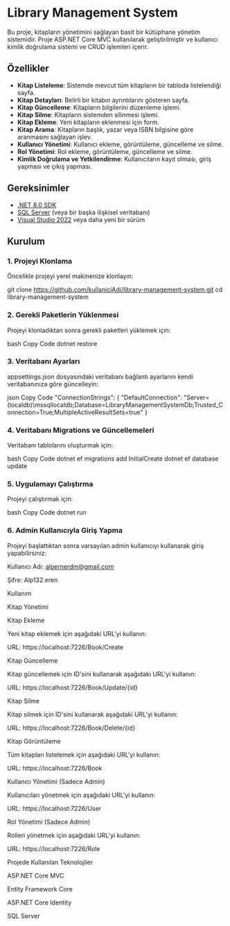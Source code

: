 # Library Management System

Bu proje, kitapların yönetimini sağlayan basit bir kütüphane yönetim sistemidir. Proje ASP.NET Core MVC kullanılarak geliştirilmiştir ve kullanıcı kimlik doğrulama sistemi ve CRUD işlemleri içerir.

## Özellikler

- **Kitap Listeleme**: Sistemde mevcut tüm kitapların bir tabloda listelendiği sayfa.
- **Kitap Detayları**: Belirli bir kitabın ayrıntılarını gösteren sayfa.
- **Kitap Güncelleme**: Kitapların bilgilerini düzenleme işlemi.
- **Kitap Silme**: Kitapların sistemden silinmesi işlemi.
- **Kitap Ekleme**: Yeni kitapların eklenmesi için form.
- **Kitap Arama**: Kitapların başlık, yazar veya ISBN bilgisine göre aranmasını sağlayan işlev.
- **Kullanıcı Yönetimi**: Kullanıcı ekleme, görüntüleme, güncelleme ve silme.
- **Rol Yönetimi**: Rol ekleme, görüntüleme, güncelleme ve silme.
- **Kimlik Doğrulama ve Yetkilendirme**: Kullanıcıların kayıt olması, giriş yapması ve çıkış yapması.

## Gereksinimler

- [.NET 8.0 SDK](https://dotnet.microsoft.com/download/dotnet/8.0)
- [SQL Server](https://www.microsoft.com/en-us/sql-server/sql-server-downloads) (veya bir başka ilişkisel veritabanı)
- [Visual Studio 2022](https://visualstudio.microsoft.com/vs/) veya daha yeni bir sürüm

## Kurulum

### 1. Projeyi Klonlama

Öncelikle projeyi yerel makinenize klonlayın:

git clone https://github.com/kullaniciAdi/library-management-system.git
cd library-management-system
### 2. Gerekli Paketlerin Yüklenmesi

Projeyi klonladıktan sonra gerekli paketleri yüklemek için:


bash
Copy Code
dotnet restore
### 3. Veritabanı Ayarları

appsettings.json dosyasındaki veritabanı bağlantı ayarlarını kendi veritabanınıza göre güncelleyin:


json
Copy Code
"ConnectionStrings": {
  "DefaultConnection": "Server=(localdb)\\mssqllocaldb;Database=LibraryManagementSystemDb;Trusted_Connection=True;MultipleActiveResultSets=true"
}
### 4. Veritabanı Migrations ve Güncellemeleri

Veritabanı tablolarını oluşturmak için:


bash
Copy Code
dotnet ef migrations add InitialCreate
dotnet ef database update
### 5. Uygulamayı Çalıştırma

Projeyi çalıştırmak için:


bash
Copy Code
dotnet run
### 6. Admin Kullanıcıyla Giriş Yapma

Projeyi başlattıktan sonra varsayılan admin kullanıcıyı kullanarak giriş yapabilirsiniz:



Kullanıcı Adı: alpernerdm@gmail.com

Şifre: Alp132.eren


Kullanım

Kitap Yönetimi

Kitap Ekleme

Yeni kitap eklemek için aşağıdaki URL'yi kullanın:



URL: https://localhost:7226/Book/Create


Kitap Güncelleme

Kitap güncellemek için ID'sini kullanarak aşağıdaki URL'yi kullanın:



URL: https://localhost:7226/Book/Update/{id}


Kitap Silme

Kitap silmek için ID'sini kullanarak aşağıdaki URL'yi kullanın:



URL: https://localhost:7226/Book/Delete/{id}


Kitap Görüntüleme

Tüm kitapları listelemek için aşağıdaki URL'yi kullanın:



URL: https://localhost:7226/Book


Kullanıcı Yönetimi (Sadece Admin)

Kullanıcıları yönetmek için aşağıdaki URL'yi kullanın:



URL: https://localhost:7226/User


Rol Yönetimi (Sadece Admin)

Rolleri yönetmek için aşağıdaki URL'yi kullanın:



URL: https://localhost:7226/Role


Projede Kullanılan Teknolojiler


ASP.NET Core MVC

Entity Framework Core

ASP.NET Core Identity

SQL Server
